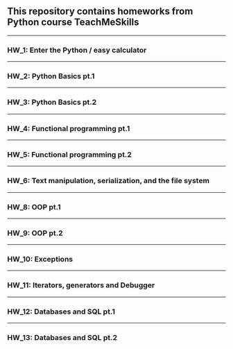 ## This repository contains homeworks from Python course TeachMeSkills

---
### HW_1: Enter the Python / easy calculator

---
### HW_2: Python Basics pt.1

---
### HW_3: Python Basics pt.2

---
### HW_4: Functional programming pt.1

---
### HW_5: Functional programming pt.2

---
### HW_6: Text manipulation, serialization, and the file system

---
### HW_8: OOP pt.1

---
### HW_9: OOP pt.2

---
### HW_10: Exceptions

---
### HW_11: Iterators, generators and Debugger

---
### HW_12: Databases and SQL pt.1

---
### HW_13: Databases and SQL pt.2